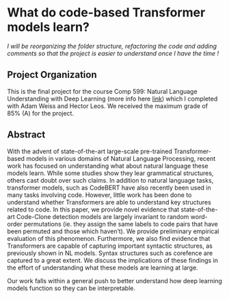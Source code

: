 # What do code-based Transformer models learn?

*I will be reorganizing the folder structure, refactoring the code and adding comments so that the project is easier to understand once I have the time !*

## Project Organization
This is the final project for the course Comp 599: Natural Language Understanding with Deep Learning (more info here [link](https://mcgill-nlp.github.io/teaching/comp599-ling782-484-f22/)) which I completed with Adam Weiss and Hector Leos. We received the maximum grade of 85% (A) for the project.

## Abstract
With the advent of state-of-the-art large-scale pre-trained Transformer-based models in various domains of Natural Language Processing, recent work has focused on understanding what about natural language these models learn. While some studies show they lear grammatical structures, others cast doubt over such claims. In addition to natural language tasks, transformer models, such as CodeBERT have also recently been used in many tasks involving code. However, little work has been done to understand whether Transformers are able to understand key structures related to code. In this paper, we provide novel evidence that state-of-the-art Code-Clone detection models are largely invariant to random word-order permutations (ie. they assign the same labels to code pairs that have been permuted and those which haven’t). We provide preliminary empirical evaluation of this phenomenon. Furthermore, we also find evidence that Transformers are capable of capturing important syntactic structures, as previously shown in NL models. Syntax structures such as corefence are captured to a great extent. We discuss the implications of these findings in the effort of understanding what these models are learning at large.

Our work falls within a general push to better understand how deep learning models function so they can be interpretable. 
